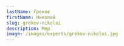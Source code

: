 ```yaml
---
lastName: Греков
firstName: Николай
slug: grekov-nikolai
description: Мер
image: /images/experts/grekov-nikolai.jpg
---
```


